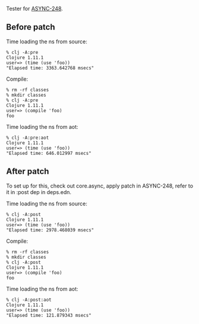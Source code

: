 Tester for [ASYNC-248](https://clojure.atlassian.net/browse/ASYNC-248).

## Before patch

Time loading the ns from source:

```
% clj -A:pre
Clojure 1.11.1
user=> (time (use 'foo))
"Elapsed time: 3363.642768 msecs"
```

Compile:

```
% rm -rf classes
% mkdir classes
% clj -A:pre
Clojure 1.11.1
user=> (compile 'foo)
foo
```

Time loading the ns from aot:

```
% clj -A:pre:aot
Clojure 1.11.1
user=> (time (use 'foo))
"Elapsed time: 646.012997 msecs"
```

## After patch

To set up for this, check out core.async, apply patch in ASYNC-248, refer to it in :post dep in deps.edn.

Time loading the ns from source:

```
% clj -A:post
Clojure 1.11.1
user=> (time (use 'foo))
"Elapsed time: 2978.468039 msecs"
```

Compile:

```
% rm -rf classes
% mkdir classes
% clj -A:post
Clojure 1.11.1
user=> (compile 'foo)
foo
```

Time loading the ns from aot:

```
% clj -A:post:aot
Clojure 1.11.1
user=> (time (use 'foo))
"Elapsed time: 121.879343 msecs"
```
